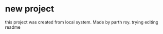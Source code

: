 # new project 

this project was created from local system.
Made by parth roy.
trying editing readme 
